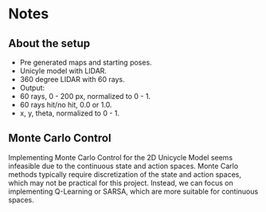 # Notes

## About the setup

- Pre generated maps and starting poses.
- Unicyle model with LIDAR.
- 360 degree LIDAR with 60 rays.
- Output:
- 60 rays, 0 - 200 px, normalized to 0 - 1.
- 60 rays hit/no hit, 0.0 or 1.0.
- x, y, theta, normalized to 0 - 1.

## Monte Carlo Control

Implementing Monte Carlo Control for the 2D Unicycle Model seems infeasible due to the continuous state and action spaces. 
Monte Carlo methods typically require discretization of the state and action spaces, which may not be practical for this project. 
Instead, we can focus on implementing Q-Learning or SARSA, which are more suitable for continuous spaces.





